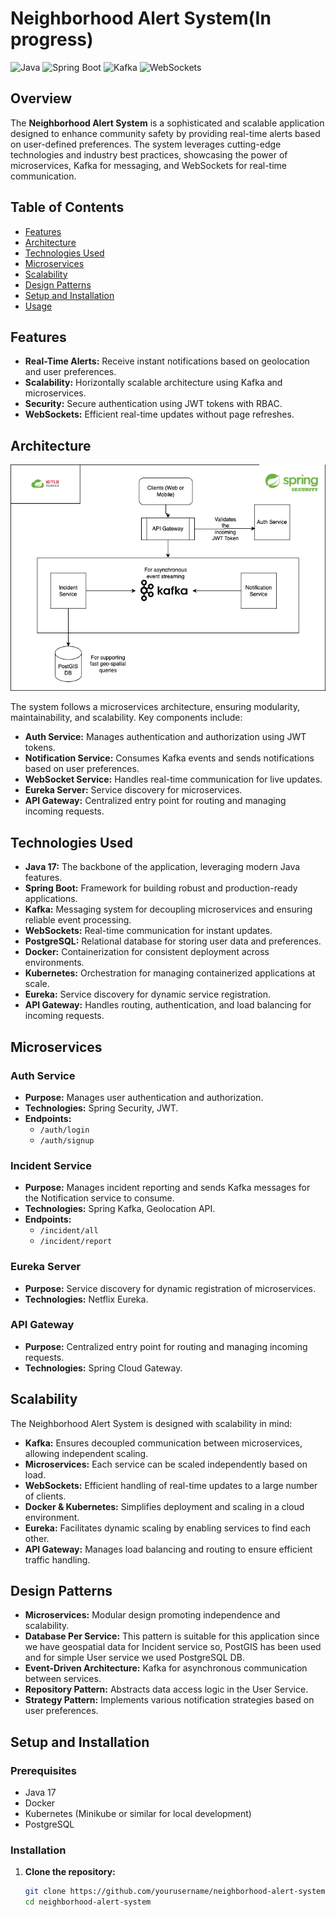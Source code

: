 # Neighborhood Alert System(In progress)

![Java](https://img.shields.io/badge/Java-ED8B00?style=for-the-badge&logo=java&logoColor=white)
![Spring Boot](https://img.shields.io/badge/Spring%20Boot-6DB33F?style=for-the-badge&logo=spring-boot&logoColor=white)
![Kafka](https://img.shields.io/badge/Kafka-231F20?style=for-the-badge&logo=apache-kafka&logoColor=white)
![WebSockets](https://img.shields.io/badge/WebSockets-35495E?style=for-the-badge&logo=websocket&logoColor=white)

## Overview

The **Neighborhood Alert System** is a sophisticated and scalable application designed to enhance community safety by providing real-time alerts based on user-defined preferences. The system leverages cutting-edge technologies and industry best practices, showcasing the power of microservices, Kafka for messaging, and WebSockets for real-time communication.

## Table of Contents

- [Features](#features)
- [Architecture](#architecture)
- [Technologies Used](#technologies-used)
- [Microservices](#microservices)
- [Scalability](#scalability)
- [Design Patterns](#design-patterns)
- [Setup and Installation](#setup-and-installation)
- [Usage](#usage)

## Features

- **Real-Time Alerts:** Receive instant notifications based on geolocation and user preferences.
- **Scalability:** Horizontally scalable architecture using Kafka and microservices.
- **Security:** Secure authentication using JWT tokens with RBAC.
- **WebSockets:** Efficient real-time updates without page refreshes.

## Architecture

![Architecture Diagram](neighborhood-architecture.drawio.png)

The system follows a microservices architecture, ensuring modularity, maintainability, and scalability. Key components include:

- **Auth Service:** Manages authentication and authorization using JWT tokens.
- **Notification Service:** Consumes Kafka events and sends notifications based on user preferences.
- **WebSocket Service:** Handles real-time communication for live updates.
- **Eureka Server:** Service discovery for microservices.
- **API Gateway:** Centralized entry point for routing and managing incoming requests.

## Technologies Used

- **Java 17:** The backbone of the application, leveraging modern Java features.
- **Spring Boot:** Framework for building robust and production-ready applications.
- **Kafka:** Messaging system for decoupling microservices and ensuring reliable event processing.
- **WebSockets:** Real-time communication for instant updates.
- **PostgreSQL:** Relational database for storing user data and preferences.
- **Docker:** Containerization for consistent deployment across environments.
- **Kubernetes:** Orchestration for managing containerized applications at scale.
- **Eureka:** Service discovery for dynamic service registration.
- **API Gateway:** Handles routing, authentication, and load balancing for incoming requests.

## Microservices

### Auth Service

- **Purpose:** Manages user authentication and authorization.
- **Technologies:** Spring Security, JWT.
- **Endpoints:**
  - `/auth/login`
  - `/auth/signup`

### Incident Service

- **Purpose:** Manages incident reporting and sends Kafka messages for the Notification service to consume.
- **Technologies:** Spring Kafka, Geolocation API.
- **Endpoints:**
  - `/incident/all`
  - `/incident/report`

### Eureka Server

- **Purpose:** Service discovery for dynamic registration of microservices.
- **Technologies:** Netflix Eureka.

### API Gateway

- **Purpose:** Centralized entry point for routing and managing incoming requests.
- **Technologies:** Spring Cloud Gateway.

## Scalability

The Neighborhood Alert System is designed with scalability in mind:

- **Kafka:** Ensures decoupled communication between microservices, allowing independent scaling.
- **Microservices:** Each service can be scaled independently based on load.
- **WebSockets:** Efficient handling of real-time updates to a large number of clients.
- **Docker & Kubernetes:** Simplifies deployment and scaling in a cloud environment.
- **Eureka:** Facilitates dynamic scaling by enabling services to find each other.
- **API Gateway:** Manages load balancing and routing to ensure efficient traffic handling.

## Design Patterns

- **Microservices:** Modular design promoting independence and scalability.
- **Database Per Service:** This pattern is suitable for this application since we have geospatial data for Incident service so, PostGIS has been used and for simple User service we used PostgreSQL DB.
- **Event-Driven Architecture:** Kafka for asynchronous communication between services.
- **Repository Pattern:** Abstracts data access logic in the User Service.
- **Strategy Pattern:** Implements various notification strategies based on user preferences.

## Setup and Installation

### Prerequisites

- Java 17
- Docker
- Kubernetes (Minikube or similar for local development)
- PostgreSQL

### Installation

1. **Clone the repository:**
   ```bash
   git clone https://github.com/yourusername/neighborhood-alert-system.git
   cd neighborhood-alert-system
